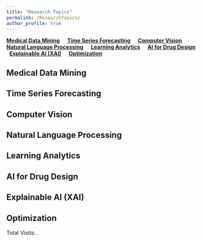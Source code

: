 ```yaml
---
title: "Research Topics"
permalink: /ResearchTopics/
author_profile: true
---
```


**[Medical Data Mining](#fau)** &nbsp; &nbsp; **[Time Series Forecasting](#rau)** &nbsp; &nbsp; **[Computer Vision](#cau)** &nbsp; &nbsp;  **[Natural Language Processing](#cau)** &nbsp; &nbsp; **[Learning Analytics](#cau)** &nbsp; &nbsp; **[AI for Drug Design](#cau)** &nbsp; &nbsp; **[Explainable AI (XAI)](#cau)** &nbsp; &nbsp; **[Optimization](#cau)** &nbsp; &nbsp;


<h2 id="fau">
Medical Data Mining
</h2>


<h2 id="rau">
Time Series Forecasting
</h2>


<h2 id="cau">
Computer Vision
</h2>

<h2 id="cau">
Natural Language Processing
</h2>


<h2 id="fau">
Learning Analytics
</h2>



<h2 id="rau">
AI for Drug Design
</h2>


<h2 id="cau">
Explainable AI (XAI)
</h2>


<h2 id="fau">
Optimization
</h2>



<script async src="https://npm.elemecdn.com/penndu@1.0.0/bsz.js"></script>
<span id="busuanzi_container_site_pv">Total Visits: <span id="busuanzi_value_site_pv"></span>.</span>
